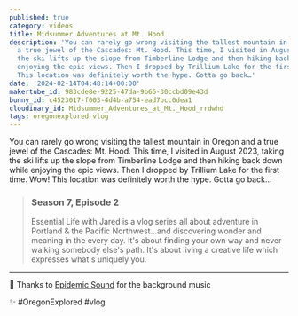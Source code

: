 ```yaml
---
published: true
category: videos
title: Midsummer Adventures at Mt. Hood
description: 'You can rarely go wrong visiting the tallest mountain in Oregon and
  a true jewel of the Cascades: Mt. Hood. This time, I visited in August 2023, taking
  the ski lifts up the slope from Timberline Lodge and then hiking back down while
  enjoying the epic views. Then I dropped by Trillium Lake for the first time. Wow!
  This location was definitely worth the hype. Gotta go back…'
date: '2024-02-14T04:48:14+00:00'
makertube_id: 983cde8e-9225-47da-9b66-30ccbd09e43d
bunny_id: c4523017-f003-4d4b-a754-ead7bcc0dea1
cloudinary_id: Midsummer_Adventures_at_Mt._Hood_rrdwhd
tags: oregonexplored vlog
---
```


You can rarely go wrong visiting the tallest mountain in Oregon and a true jewel of the Cascades: Mt. Hood. This time, I visited in August 2023, taking the ski lifts up the slope from Timberline Lodge and then hiking back down while enjoying the epic views. Then I dropped by Trillium Lake for the first time. Wow! This location was definitely worth the hype. Gotta go back…


> ### Season 7, Episode 2
>
> Essential Life with Jared is a vlog series all about adventure in Portland & the Pacific Northwest…and discovering wonder and meaning in the every day. It's about finding your own way and never walking somebody else's path. It's about living a creative life which expresses what's uniquely you.  

----
  
🎵 Thanks to [Epidemic Sound](https://epidemicsound.com) for the background music

✨ #OregonExplored #vlog